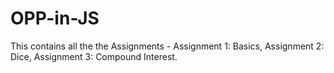 # OPP-in-JS
This contains all the the Assignments -
Assignment 1: Basics,
Assignment 2: Dice,
Assignment 3: Compound Interest.
